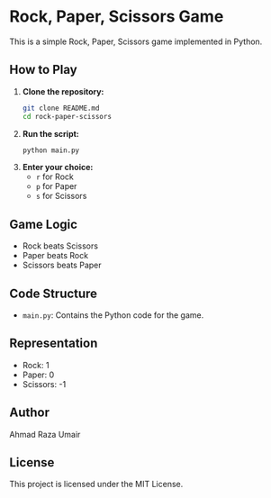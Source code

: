 # Rock, Paper, Scissors Game

This is a simple Rock, Paper, Scissors game implemented in Python.

## How to Play

1.  **Clone the repository:**
    ```bash
    git clone README.md
    cd rock-paper-scissors
    ```
2.  **Run the script:**
    ```bash
    python main.py
    ```
3.  **Enter your choice:**
    * `r` for Rock
    * `p` for Paper
    * `s` for Scissors

## Game Logic

* Rock beats Scissors
* Paper beats Rock
* Scissors beats Paper

## Code Structure

* `main.py`: Contains the Python code for the game.

## Representation

* Rock: 1
* Paper: 0
* Scissors: -1

## Author

Ahmad Raza Umair

## License

This project is licensed under the MIT License.

